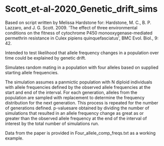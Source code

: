 # Scott_et-al-2020_Genetic_drift_sims

Based on script written by Melissa Hardstone for:
Hardstone, M. C., B. P. Lazzaro, and J. G.  Scott. 2009. 'The effect of three environmental conditions on the fitness 
  of cytochrome P450 monooxygenase-mediated permethrin resistance in Culex pipiens quinquefasciatus', BMC Evol. Biol., 9: 42.

Intended to test likelihood that allele frequency changes in a population over time could be explained by genetic drift. 

Simulates random mating in a population with four alleles based on supplied starting allele frequencies. 

The simulation assumes a panmictic population with N diploid individuals with allele frequencies defined by the 
observed allele frequencies at the start and end of the interval. For each generation, alleles from the population are sampled with 
replacement to determine the frequency distribution for the next generation. This process is repeated for the number of generations 
defined. p-valuesare obtained by dividing the number of simulations that resulted in an allele frequency 
change as great as or greater than the observed allele frequency at the end of the interval of interest by the total number of 
simulations run. 

Data from the paper is provided in Four_allele_comp_freqs.txt as a working example.

